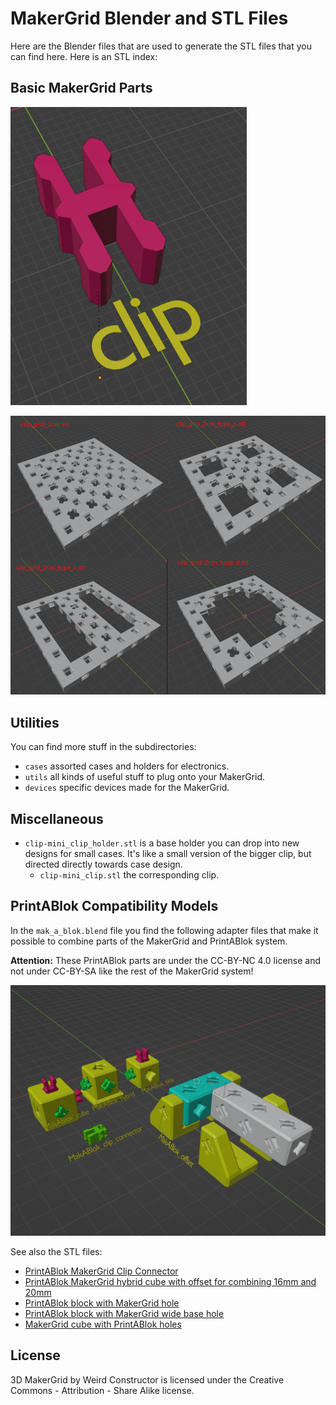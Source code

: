 # MakerGrid Blender and STL Files

Here are the Blender files that are used to generate the
STL files that you can find here. Here is an STL index:

## Basic MakerGrid Parts

![MakerGrid Clip](../res/clip.png)

![MakerGrid Overview](../res/maker_grid_overview.png)

## Utilities

You can find more stuff in the subdirectories:

- `cases` assorted cases and holders for electronics.
- `utils` all kinds of useful stuff to plug onto your MakerGrid.
- `devices` specific devices made for the MakerGrid.

## Miscellaneous 

- `clip-mini_clip_holder.stl` is a base holder you can drop into new designs
for small cases. It's like a small version of the bigger clip, but directed
directly towards case design.
    - `clip-mini_clip.stl` the corresponding clip.

## PrintABlok Compatibility Models

In the `mak_a_blok.blend` file you find the following adapter files
that make it possible to combine parts of the MakerGrid and PrintABlok system.

**Attention:** These PrintABlok parts are under the CC-BY-NC 4.0 license and not
under CC-BY-SA like the rest of the MakerGrid system!

![MakABlok](../res/makablok_adapters.png)

See also the STL files:

- [PrintABlok MakerGrid Clip Connector](mak_a_blok-MakABlok_clip_connector.stl)
- [PrintABlok MakerGrid hybrid cube with offset for combining 16mm and 20mm](mak_a_blok-MakABlok_offset.stl)
- [PrintABlok block with MakerGrid hole](mak_a_blok-MakABlok_blok.stl)
- [PrintABlok block with MakerGrid wide base hole](mak_a_blok-MakABlok_hybrid.stl)
- [MakerGrid cube with PrintABlok holes](mak_a_blok-MakABlok_cube.stl)

## License

3D MakerGrid by Weird Constructor is licensed under the
Creative Commons - Attribution - Share Alike license.

